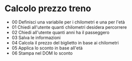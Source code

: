 # Calcolo prezzo treno

- 00 Definisci una variabile per i chilometri e una per l'età
- 01 Chiedi all'utente quanti chilometri desidera percorrere
- 02 Chiedi all'utente quanti anni ha il passeggero
- 03 Salva le informazioni
- 04 Calcola il prezzo del biglietto in base ai chilometri
- 05 Applica lo sconto in base all'età
- 06 Stampa nel DOM lo sconto
